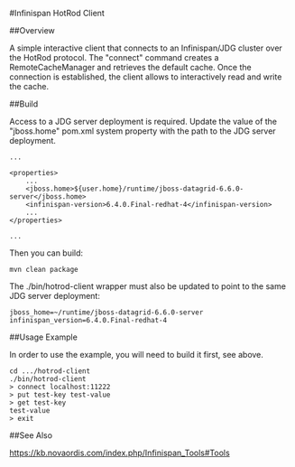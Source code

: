 #Infinispan HotRod Client

##Overview

A simple interactive client that connects to an Infinispan/JDG cluster over the HotRod protocol. The "connect" command
creates a RemoteCacheManager and retrieves the default cache. Once the connection is established, the client allows to 
interactively read and write the cache.

##Build

Access to a JDG server deployment is required. Update the value of the "jboss.home" pom.xml system property with 
the path to the JDG server deployment. 

    ...
    
    <properties>
        ...
        <jboss.home>${user.home}/runtime/jboss-datagrid-6.6.0-server</jboss.home>
        <infinispan-version>6.4.0.Final-redhat-4</infinispan-version>
        ...
    </properties>
    
    ...
    
Then you can build:
    
    mvn clean package

The ./bin/hotrod-client wrapper must also be updated to point to the same JDG server deployment:

    jboss_home=~/runtime/jboss-datagrid-6.6.0-server
    infinispan_version=6.4.0.Final-redhat-4

##Usage Example

In order to use the example, you will need to build it first, see above.

    cd .../hotrod-client
    ./bin/hotrod-client
    > connect localhost:11222
    > put test-key test-value
    > get test-key
    test-value
    > exit
   
##See Also

https://kb.novaordis.com/index.php/Infinispan_Tools#Tools
 
